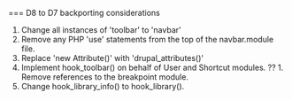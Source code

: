 === D8 to D7 backporting considerations

1. Change all instances of 'toolbar' to 'navbar'
1. Remove any PHP 'use' statements from the top of the navbar.module file.
1. Replace 'new Attribute()' with 'drupal_attributes()'
1. Implement hook_toolbar() on behalf of User and Shortcut modules.
?? 1. Remove references to the breakpoint module.
1. Change hook_library_info() to hook_library().
